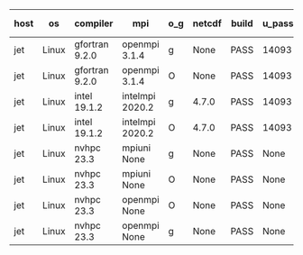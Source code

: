 

| host     | os       | compiler                              | mpi                      | o_g        | netcdf        | build       | u_pass          | u_fail          | s_pass            | s_fail            | e_pass             | e_fail             | nuopc_pass       | nuopc_fail       | artifacts link          |
|----------|----------|---------------------------------------|--------------------------|------------|---------------|-------------|-----------------|-----------------|-------------------|-------------------|--------------------|--------------------|------------------|------------------|-------------------------|
| jet | Linux | gfortran 9.2.0 | openmpi 3.1.4  | g | None  | PASS | 14093 | 0 | 49 | 0 | 81 | 0 | 47 | 0 | <a href="https://github.com/esmf-org/esmf-test-artifacts/tree/56d0e71c971e1b11ec45958213b7be4ecf2d05ed/develop/gfortran/9.2.0/g/openmpi/3.1.4" target="_blank">56d0e71</a> | 
| jet | Linux | gfortran 9.2.0 | openmpi 3.1.4  | O | None  | PASS | 14093 | 0 | 49 | 0 | 81 | 0 | 47 | 0 | <a href="https://github.com/esmf-org/esmf-test-artifacts/tree/d1df51a2ddbb4e3a572551aaec3c3c9c2bd1a9a2/develop/gfortran/9.2.0/O/openmpi/3.1.4" target="_blank">d1df51a</a> | 
| jet | Linux | intel 19.1.2 | intelmpi 2020.2  | g | 4.7.0  | PASS | 14093 | 0 | 49 | 0 | 81 | 0 | 47 | 0 | <a href="https://github.com/esmf-org/esmf-test-artifacts/tree/3784a3e9ea755f9f15c4d2db3d1a58af43acaab4/develop/intel/19.1.2/g/intelmpi/2020.2" target="_blank">3784a3e</a> | 
| jet | Linux | intel 19.1.2 | intelmpi 2020.2  | O | 4.7.0  | PASS | 14093 | 0 | 49 | 0 | 81 | 0 | 47 | 0 | <a href="https://github.com/esmf-org/esmf-test-artifacts/tree/b30f565ce1c095e309ecd225f9737cbb52ed8945/develop/intel/19.1.2/O/intelmpi/2020.2" target="_blank">b30f565</a> | 
| jet | Linux | nvhpc 23.3 | mpiuni None  | g | None  | PASS | None | None | None | None | None | None | None | None | <a href="https://github.com/esmf-org/esmf-test-artifacts/tree/363eb323f324355fec19b484061935be86dd9358/develop/nvhpc/23.3/g/mpiuni/None" target="_blank">363eb32</a> | 
| jet | Linux | nvhpc 23.3 | mpiuni None  | O | None  | PASS | None | None | None | None | None | None | None | None | <a href="https://github.com/esmf-org/esmf-test-artifacts/tree/b119cc34fc9cab193bcc8e2635be9bcacf7ba989/develop/nvhpc/23.3/O/mpiuni/None" target="_blank">b119cc3</a> | 
| jet | Linux | nvhpc 23.3 | openmpi None  | O | None  | PASS | None | None | None | None | None | None | None | None | <a href="https://github.com/esmf-org/esmf-test-artifacts/tree/3abba184333c36f2269c1f202a6bdcadaef4a4bb/develop/nvhpc/23.3/O/openmpi/None" target="_blank">3abba18</a> | 
| jet | Linux | nvhpc 23.3 | openmpi None  | g | None  | PASS | None | None | None | None | None | None | None | None | <a href="https://github.com/esmf-org/esmf-test-artifacts/tree/c273896860e3025709b1f21d8f7e064e2c2f1217/develop/nvhpc/23.3/g/openmpi/None" target="_blank">c273896</a> | 
